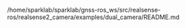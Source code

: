 /home/sparklab/sparklab/gnss-ros_ws/src/realsense-ros/realsense2_camera/examples/dual_camera/README.md